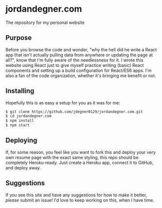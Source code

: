 # jordandegner.com
The repository for my personal website

## Purpose
Before you browse the code and wonder, "why the hell did he write a React app that isn't actually pulling data from anywhere or updating the page at all?", know that I'm fully aware of the needlessness for it. I wrote this website using React just to give myself practice writing (basic) React components and setting up a build configuration for React/ES6 apps. I'm also a fan of the code organization, whether it's bringing me benefit or not.

## Installing
Hopefully this is as easy a setup for you as it was for me:

```bash
$ git clone https://github.com/jdegner0129/jordandegner.com.git
$ cd jordandegner.com
$ npm install
$ npm start
```

## Deploying
If, for some reason, you feel like you want to fork this and deploy your very own resume page with the exact same styling, this repo should be completely Heroku-ready. Just create a Heroku app, connect it to GitHub, and deploy away.

## Suggestions
If you see this site and have any suggestions for how to make it better, *please* submit an issue! I'd love to keep working on this, when I have time.
